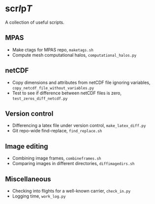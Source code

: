 # scr*I*p*T*
A collection of useful scripts.

## MPAS
 * Make ctags for MPAS repo, `maketags.sh`
 * Compute mesh computational halos, `computational_halos.py`
 
## netCDF
 *  Copy dimensions and attributes from netCDF file ignoring variables,	`copy_netcdf_file_without_variables.py`
 *  Test to see if difference between netCDF files is zero, `test_zeros_diff_netcdf.py`

## Version control
* Differencing a latex file under version control, `make_latex_diff.py`
* Git repo-wide find-replace, `find_replace.sh`

## Image editing
* Combining image frames, `combineframes.sh`
* Comparing images in different directories, `diffimagedirs.sh`

## Miscellaneous
* Checking into flights for a well-known carrier, `check_in.py`
* Logging time, `work_log.py`
